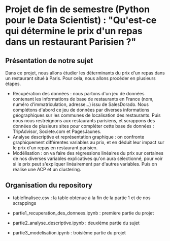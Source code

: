 # Projet de fin de semestre (Python pour le Data Scientist) : "Qu'est-ce qui détermine le prix d'un repas dans un restaurant Parisien ?"

## Présentation de notre sujet

Dans ce projet, nous allons étudier les déterminants du prix d'un repas dans un restaurant situé à Paris. Pour cela, nous allons procéder en plusieurs étapes.

  - Récupération des données : nous partons d'un jeu de données contenant les informations de base de restaurants en France (nom, numéro d'immatriculation, adresse...) issu de SalesDorado. Nous complétons d'abord ce jeu de données par diverses informations géographiques sur les communes de localisation des restaurants. Puis nous nous restreignons aux restaurants parisiens, et scrappons des données de plusieurs sites pour compléter cette base de données : TripAdvisor, Societe.com et PagesJaunes.
  - Analyse descriptive et représentation graphique : on confronte graphiquement différentes variables au prix, et en déduit leur impact sur le prix d'un repas en restaurant parisien. 
  - Modélisation : on va faire des régressions linéaires du prix sur certaines de nos diverses variables explicatives qu'on aura sélectionné, pour voir si le prix peut s'expliquer linéairement par d'autres variables. Puis on réalise une ACP et un clustering. 

## Organisation du repository

- tablefinalisee.csv : la table obtenue à la fin de la partie 1 et de nos scrappings 

- partie1_recuperation_des_donnees.ipynb : première partie du projet

- partie2_analyse_descriptive.ipynb : deuxième partie du sujet

- partie3_modelisation.ipynb : troisième partie du projet
